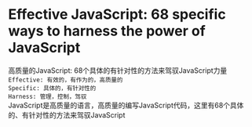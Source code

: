 # Effective JavaScript: 68 specific ways to harness the power of JavaScript
高质量的JavaScript: 68个具体的有针对性的方法来驾驭JavaScript力量  
`Effective: 有效的，有作为的，高质量的`  
`Specific: 具体的，有针对性的`  
`Harness: 管理，控制，驾驭`  
JavaScript是高质量的语言，高质量的编写JavaScript代码，这里有68个具体的、有针对性的方法来驾驭JavaScript
